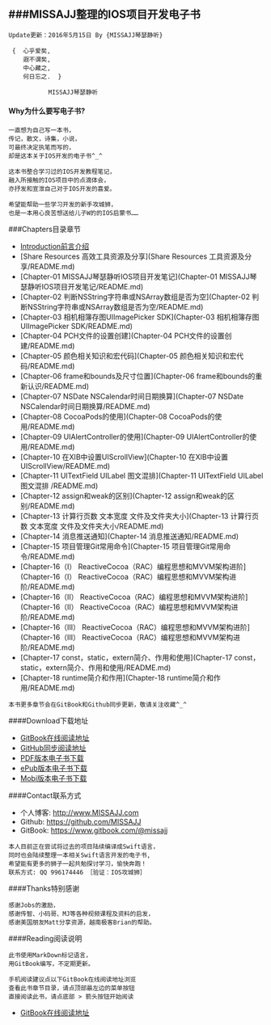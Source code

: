 ###MISSAJJ整理的IOS项目开发电子书
---
```objc
Update更新：2016年5月15日 By {MISSAJJ琴瑟静听} 
```
 

```objc
 {  心乎爱矣, 
    遐不谓矣,
    中心藏之, 
    何日忘之.  }
           
           MISSAJJ琴瑟静听 
 ```
#### Why为什么要写电子书? 
 

```objc
一直想为自己写一本书，
传记，散文，诗集，小说，
可最终决定执笔而写的，
却是这本关于IOS开发的电子书^_^

这本书整合学习过的IOS开发教程笔记，
融入所接触的IOS项目中的点滴体会，
亦抒发和宣泄自己对于IOS开发的喜爱。

希望能帮助一些学习开发的新手攻城狮，
也是一本用心良苦想送给儿子W的的IOS启蒙书……
```  
###Chapters目录章节 
 


* [Introduction前言介绍](README.md)
* [Share Resources 高效工具资源及分享](Share Resources 工具资源及分享/README.md)
* [Chapter-01 MISSAJJ琴瑟静听IOS项目开发笔记](Chapter-01 MISSAJJ琴瑟静听IOS项目开发笔记/README.md)
* [Chapter-02 判断NSString字符串或NSArray数组是否为空](Chapter-02 判断NSString字符串或NSArray数组是否为空/README.md)
* [Chapter-03 相机相簿存图UIImagePicker SDK](Chapter-03 相机相簿存图UIImagePicker SDK/README.md)
* [Chapter-04 PCH文件的设置创建](Chapter-04 PCH文件的设置创建/README.md)
* [Chapter-05 颜色相关知识和宏代码](Chapter-05 颜色相关知识和宏代码/README.md)
* [Chapter-06 frame和bounds及尺寸位置](Chapter-06 frame和bounds的重新认识/README.md)
* [Chapter-07 NSDate NSCalendar时间日期换算](Chapter-07 NSDate NSCalendar时间日期换算/README.md)
* [Chapter-08 CocoaPods的使用](Chapter-08 CocoaPods的使用/README.md)
* [Chapter-09 UIAlertController的使用](Chapter-09 UIAlertController的使用/README.md)
* [Chapter-10 在XIB中设置UIScrollView](Chapter-10 在XIB中设置UIScrollView/README.md)
* [Chapter-11 UITextField UILabel 图文混排](Chapter-11 UITextField UILabel 图文混排 /README.md)
* [Chapter-12 assign和weak的区别](Chapter-12 assign和weak的区别/README.md)
* [Chapter-13 计算行页数 文本宽度 文件及文件夹大小](Chapter-13 计算行页数 文本宽度 文件及文件夹大小/README.md)
* [Chapter-14 消息推送通知](Chapter-14 消息推送通知/README.md)
* [Chapter-15 项目管理Git常用命令](Chapter-15 项目管理Git常用命令/README.md)
* [Chapter-16（I） ReactiveCocoa（RAC）编程思想和MVVM架构进阶](Chapter-16（I） ReactiveCocoa（RAC）编程思想和MVVM架构进阶/README.md)
* [Chapter-16（II） ReactiveCocoa（RAC）编程思想和MVVM架构进阶](Chapter-16（II） ReactiveCocoa（RAC）编程思想和MVVM架构进阶/README.md)
* [Chapter-16（III） ReactiveCocoa（RAC）编程思想和MVVM架构进阶](Chapter-16（III） ReactiveCocoa（RAC）编程思想和MVVM架构进阶/README.md)
* [Chapter-17 const，static，extern简介、作用和使用](Chapter-17 const，static，extern简介、作用和使用/README.md)
* [Chapter-18 runtime简介和作用](Chapter-18 runtime简介和作用/README.md)


```
本书更多章节会在GitBook和Github同步更新，敬请关注收藏^_^
```
####Download下载地址
 
* [GitBook在线阅读地址](https://missajj.gitbooks.io/missajj_iosdevelopment_gitbook/content/)
* [GitHub同步阅读地址](https://github.com/MISSAJJ/MISSAJJ_IOS_DEVELOPMENT_BOOK)
* [PDF版本电子书下载](https://www.gitbook.com/download/pdf/book/missajj/missajj_iosdevelopment_gitbook)
* [ePub版本电子书下载](https://www.gitbook.com/download/epub/book/missajj/missajj_iosdevelopment_gitbook)
* [Mobi版本电子书下载](https://www.gitbook.com/download/mobi/book/missajj/missajj_iosdevelopment_gitbook)
 
####Contact联系方式
 
- 个人博客: http://www.MISSAJJ.com
- Github: https://github.com/MISSAJJ
- GitBook: https://www.gitbook.com/@missajj

```objc 
本人目前正在尝试将过去的项目陆续编译成Swift语言，
同时也会陆续整理一本相关Swift语言开发的电子书, 
希望能有更多的狮子一起共勉探讨学习，愉快奔跑！ 
联系方式: QQ 996174446 ［验证：IOS攻城狮］
``` 
####Thanks特别感谢 
  
```objc
感谢Jobs的激励，
感谢传智、小码哥、MJ等各种视频课程及资料的启发，
感谢美国朋友Matt分享资源，越南极客Brian的帮助。
```
####Reading阅读说明  

```objc
此书使用MarkDown标记语言，
用GitBook编写，不定期更新。

手机阅读建议点以下GitBook在线阅读地址浏览
查看此书章节目录，请点顶部最左边的菜单按钮
直接阅读此书，请点底部 > 箭头按钮开始阅读
```
 * [GitBook在线阅读地址](https://missajj.gitbooks.io/missajj_iosdevelopment_gitbook/content/)